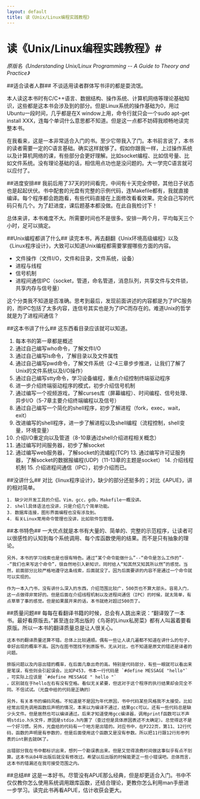 ```yaml
---
layout: default
title: 读《Unix/Linux编程实践教程》
---
```


# 读《Unix/Linux编程实践教程》#
*原版名《Understanding Unix/Linux Programming -- A Guide to Theory and Practice》*

##适合读者人群##
不谈适用读者群体写书评的都是耍流氓。

本人读这本书时有C/C++语言、数据结构、操作系统、计算机网络等理论基础知识，这些都是这本书会涉及到的部分。但是Linux系统的操作基础为0，用过Ubuntu一段时间，几乎都是在X window上用，命令行就只会一个sudo apt-get install XXX，连每个单词什么意思都不知道。但是这一点都不妨碍我顺畅地读完整本书。

在我看来，这是一本非常适合入门的书。至少它带我入了门。本书前言说了，本书的读者需要一定的C语言基础。确实这样就够了。假如你跟我一样，上过操作系统以及计算机网络的课，有些部分会更好理解。比如socket编程、比如信号量、比如文件系统。没有理论基础的话，相信用点功也是没问题的。大一学完C语言就可以应付了。

##进度安排##
我前后用了37天的时间看完，中间有十天完全停顿，其他日子状态也是起起伏伏。书中配套的光盘有完整的示例代码，连Makefile都有，我就直接编译。每个程序都会跑跑看，有些代码直接在上面修改看看效果。完全自己写的代码只有几个。为了赶进度，课后题基本都没做。在此自我检讨下！

总体来讲，本书难度不大。所需要时间也不是很多。安排一两个月，平均每天三个小时，足可以搞定。


##Unix编程都讲了什么##
读完本书，再去翻翻《Unix环境高级编程》以及《Linux程序设计》，大致可以知道Unix编程都需要掌握哪些方面的内容。

- 文件操作（文件I/O，文件和目录，文件系统，设备）
- 进程与线程
- 信号机制
- 进程间通信IPC（socket，管道，命名管道，消息队列，共享文件与文件锁，共享内存与信号量）

这个分类我不知道是否准确。思考到最后，发现前面讲述的内容都是为了IPC服务的，而IPC包括了太多内容，连信号其实也是为了IPC而存在的。难道Unix的哲学就是为了进程间通信？

##这本书讲了什么##
这东西看目录应该就可以知道。

1. 每本书的第一章都是概述
2. 通过自己编写who命令，了解文件I/O
3. 通过自己编写ls命令，了解目录以及文件属性
4. 通过自己编写pwd命令，了解文件系统（2-4三章步步推进，让我们了解了Unix的文件系统以及I/O操作）
5. 通过自己编写stty命令，学习设备编程，重点介绍控制终端驱动程序
6. 进一步介绍终端驱动程序的模式，初步介绍信号机制
7. 通过编写一个视频游戏，了解curses库（屏幕编程）、时间编程、信号处理、异步I/O（5-7章主要介绍终端编程以及信号）
8. 通过自己编写一个简化的shell程序，初步了解进程（fork，exec，wait，exit）
9. 改进编写的shell程序，进一步了解进程以及shell编程（流程控制，shell变量，环境变量）
10. 介绍I/O重定向以及管道（8-10章通过shell介绍进程相关概念）
11. 通过编写时间服务器，初步了解socket
12. 通过编写web服务器，了解socket的流编程(TCP)
	13. 通过编写许可证服务器，了解socket的数据报编程(UDP)（11-13章的主题是socket）
	14. 介绍线程机制
	15. 介绍进程间通信（IPC），初步介绍而已。


##没讲什么##
	对比《linux程序设计》，缺少的部分还挺多的；对比《APUE》，讲的相对简单。

	1. 缺少对开发工具的介绍。Vim，gcc，gdb，Makefile一概没讲。
	2. shell具体语法也没讲，只是介绍几个简单功能。
	3. 数据库连接，图形界面编程也没有涉及到。
	4. 有关Linux常用命令管理也没讲，比如软件包管理。

##本书特色##
	一大优点就是本书有大量的、简单的、完整的示范程序，让读者可以很感性的认知到每个系统调用、每个库函数使用的结果。而不是只有抽象的理论。

	另外，本书的学习线索也是也很有特色。通过“某个命令能做什么”--“命令是怎么工作的”--“我们也来写这个命令”，很自然地引入新知识，同时给人“知其然又知其所以然”的感觉。当然，前面部分比较严格地遵守这条线索，后面就没了。因为后面要讲的内容不是通过一个命令就可以实现的。

	作为一本入门书，没有讲什么深入的东西，介绍范围比较广，500页也不算大部头。容易入门，这一点做得非常好的。但是后面在介绍线程机制以及进程间通信（IPC）的时候，就太简单，有点草草了事的感觉。但是如果展开来的话，本书就绝对超过500页了。

##质量问题##
	每每在看翻译书籍的时候，总会有人跳出来说：“翻译毁了一本书。最好看原版去。”甚至连台湾出版的《鸟哥的Linux私房菜》都有人叫嚣着要看原版。所以一本书的翻译质量总是让人很关心。

	这本书的翻译质量还算不错。总体上比较通顺。偶有一些让人读几遍都不知道在讲什么的句子，幸好出现的概率不高。因为在图书馆找不到原版书，无从对比，也不知道是原文的错还是译者的问题。

	排版问题以及内容出错的概率，在后面几章出奇的高。特别是代码部分，有些一眼就可以看出来是笔误，有些则会引起误会。比如P453，书本一行代码是 `#define MESSAGE "hello"`
	，可实际上应该是 `#define MESSAGE " hello "`
	，区别就在于hello左右有没有空格。看似无关紧要，但这对于这个程序的执行结果却会完全不同。不信试试。（光盘中给的代码是正确的）

	另外，有关本书的编码风格。不知道是不是因为年代原因，书中代码某些风格我不太接受。比如经常出现先调用函数后声明的情况，本来以为编译不通过，结果gcc可以。还有一些代码总是缺少头文件。但是居然也可以编译通过。后来才知道使用gcc编译器，调用printf函数可以不声明stdio.h头文件，原因是stdio.h内置了（查过但是具体原因表述不太确定）。总觉得这不是一个好习惯。另外，光盘给的代码有一个地方是出错的。对应书中，在P222页，第11、12行代码，函数的声明是有参数的，但是后面使用这个函数又是没有参数。所以把11行跟12行形参列表的int删去就OK了。

	出错部分我在书中都标识出来，想列一个勘误表出来。但是又觉得浪费时间做这事似乎有点不划算。这本书从04年出版后就没有修改过。希望以后出版的时候能更正一些小错误吧。总体而言，这本书的错漏还在我可接受范围之内。

##总结##
	这是一本好书。尽管没有APUE那么经典，但是却更适合入门。书中不仅仅教你怎么使用系统调用跟库函数，还结合理论，更教你怎么利用man手册进一步学习。读完此书再看APUE，估计收获会更大。

